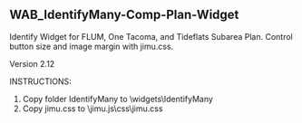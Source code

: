 ## WAB_IdentifyMany-Comp-Plan-Widget
Identify Widget for FLUM, One Tacoma, and Tideflats Subarea Plan. Control button size and image margin with jimu.css. 

Version 2.12

INSTRUCTIONS:
1. Copy folder IdentifyMany to \widgets\IdentifyMany
2. Copy jimu.css to \jimu.js\css\jimu.css

